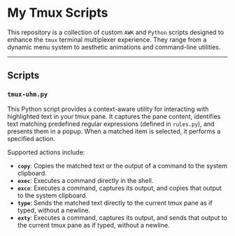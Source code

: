 # My Tmux Scripts

This repository is a collection of custom `AWK` and `Python` scripts designed to enhance the `tmux` terminal multiplexer experience. They range from a dynamic menu system to aesthetic animations and command-line utilities.

---

## Scripts

### `tmux-uhm.py`

This Python script provides a context-aware utility for interacting with highlighted text in your tmux pane. It captures the pane content, identifies text matching predefined regular expressions (defined in `rules.py`), and presents them in a popup. When a matched item is selected, it performs a specified action.

Supported actions include:

-   **`copy`**: Copies the matched text or the output of a command to the system clipboard.
-   **`exec`**: Executes a command directly in the shell.
-   **`exco`**: Executes a command, captures its output, and copies that output to the system clipboard.
-   **`type`**: Sends the matched text directly to the current tmux pane as if typed, without a newline.
-   **`exty`**: Executes a command, captures its output, and sends that output to the current tmux pane as if typed, without a newline.
